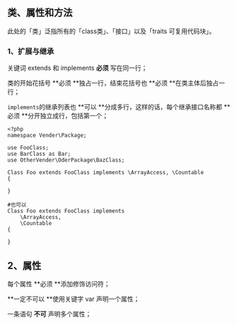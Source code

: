 ## 类、属性和方法

此处的「类」泛指所有的「class类」、「接口」以及「traits 可复用代码块」。

### 1、扩展与继承

关键词 extends 和 implements **必须** 写在同一行；

类的开始花括号 **必须 **独占一行，结束花括号也 **必须 **在类主体后独占一行；

`implements`的继承列表也 **可以 **分成多行，这样的话，每个继承接口名称都 **必须 **分开独立成行，包括第一个；

```
<?php
namespace Vender\Package;

use FooClass;
use BarClass as Bar;
use OtherVender\OderPackage\BazClass;

Class Foo extends FooClass implements \ArrayAccess, \Countable
{

}

#也可以
Class Foo extends FooClass implements
    \ArrayAccess,
    \Countable
{

}
```

## 2、属性

每个属性 **必须 **添加修饰访问符；

**一定不可以 **使用关键字 var 声明一个属性；

一条语句 **不可** 声明多个属性；




